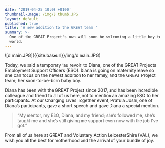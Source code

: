 ```yaml
---
date: '2019-04-25 10:08 +0100'
thumbnail-image: /img/D thumb.JPG
layout: default
published: true
title: 'A new addition to the GREAT team '
summary: >-
  One of the GREAT Project's own will soon be welcoming a little boy to the
  world.
---
```

![d main.JPG]({{site.baseurl}}/img/d main.JPG)

Today, we said a temporary ‘au revoir’ to Diana, one of the GREAT Projects Employment Support Officers (ESO). Diana is going on maternity leave so she can focus on the newest addition to her family, and the GREAT Project team; her soon-to-be-born baby boy. 

Diana has been with the GREAT Project since 2017, and has been incredible colleague and friend to all of us here, not to mention an amazing ESO to her participants. At our Changing Lives Together event, Prafula Joshi, one of Diana’s participants, gave a short speech and gave Diana a special mention. 

> “My mentor, my ESO, Diana, and my friend; she’s followed me, she’s taught me and she’s still giving me support even now with the job I’ve got.”

From all of us here at GREAT and Voluntary Action LeicesterShire (VAL), we wish you all the best for motherhood and the arrival of your bundle of joy. 